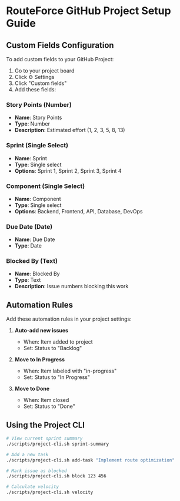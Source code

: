# RouteForce GitHub Project Setup Guide

## Custom Fields Configuration

To add custom fields to your GitHub Project:

1. Go to your project board
2. Click ⚙️ Settings
3. Click "Custom fields"
4. Add these fields:

### Story Points (Number)
- **Name**: Story Points
- **Type**: Number
- **Description**: Estimated effort (1, 2, 3, 5, 8, 13)

### Sprint (Single Select)
- **Name**: Sprint
- **Type**: Single select
- **Options**: Sprint 1, Sprint 2, Sprint 3, Sprint 4

### Component (Single Select)
- **Name**: Component
- **Type**: Single select
- **Options**: Backend, Frontend, API, Database, DevOps

### Due Date (Date)
- **Name**: Due Date
- **Type**: Date

### Blocked By (Text)
- **Name**: Blocked By
- **Type**: Text
- **Description**: Issue numbers blocking this work

## Automation Rules

Add these automation rules in your project settings:

1. **Auto-add new issues**
   - When: Item added to project
   - Set: Status to "Backlog"

2. **Move to In Progress**
   - When: Item labeled with "in-progress"
   - Set: Status to "In Progress"

3. **Move to Done**
   - When: Item closed
   - Set: Status to "Done"

## Using the Project CLI

```bash
# View current sprint summary
./scripts/project-cli.sh sprint-summary

# Add a new task
./scripts/project-cli.sh add-task "Implement route optimization"

# Mark issue as blocked
./scripts/project-cli.sh block 123 456

# Calculate velocity
./scripts/project-cli.sh velocity
```